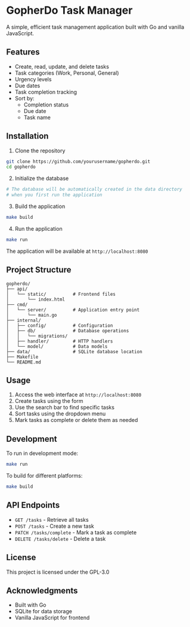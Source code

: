 # GopherDo Task Manager

A simple, efficient task management application built with Go and vanilla JavaScript.

## Features

- Create, read, update, and delete tasks
- Task categories (Work, Personal, General)
- Urgency levels
- Due dates
- Task completion tracking
- Sort by:
    - Completion status
    - Due date
    - Task name

## Installation

1. Clone the repository

```bash
git clone https://github.com/yourusername/gopherdo.git
cd gopherdo
```

2. Initialize the database

```bash
# The database will be automatically created in the data directory
# when you first run the application
```

3. Build the application

```bash
make build
```

4. Run the application

```bash
make run
```

The application will be available at `http://localhost:8080`

## Project Structure

```
gopherdo/
├── api/
│   └── static/          # Frontend files
│       └── index.html
├── cmd/
│   └── server/          # Application entry point
│       └── main.go
├── internal/
│   ├── config/          # Configuration
│   ├── db/              # Database operations
│   │   └── migrations/
│   ├── handler/         # HTTP handlers
│   └── model/           # Data models
├── data/                # SQLite database location
├── Makefile
└── README.md
```

## Usage

1. Access the web interface at `http://localhost:8080`
2. Create tasks using the form
3. Use the search bar to find specific tasks
4. Sort tasks using the dropdown menu
5. Mark tasks as complete or delete them as needed

## Development

To run in development mode:

```bash
make run
```

To build for different platforms:

```bash
make build
```

## API Endpoints

- `GET /tasks` - Retrieve all tasks
- `POST /tasks` - Create a new task
- `PATCH /tasks/complete` - Mark a task as complete
- `DELETE /tasks/delete` - Delete a task

## License

This project is licensed under the GPL-3.0

## Acknowledgments

- Built with Go
- SQLite for data storage
- Vanilla JavaScript for frontend
